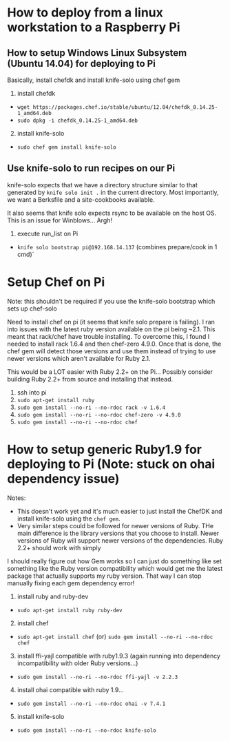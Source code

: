 # How to deploy from a linux workstation to a Raspberry Pi

## How to setup Windows Linux Subsystem (Ubuntu 14.04) for deploying to Pi

Basically, install chefdk and install knife-solo using chef gem

1. install chefdk
  * `wget https://packages.chef.io/stable/ubuntu/12.04/chefdk_0.14.25-1_amd64.deb`
  * `sudo dpkg -i chefdk_0.14.25-1_amd64.deb`
2. install knife-solo
  * `sudo chef gem install knife-solo`

## Use knife-solo to run recipes on our Pi

knife-solo expects that we have a directory structure similar to that generated by `knife solo init .` in the current directory. Most importantly, we want a Berksfile and a site-cookbooks available.

It also seems that knife solo expects rsync to be available on the host OS. This is an issue for Winblows... Argh!

1. execute run_list on Pi
  * `knife solo bootstrap pi@192.168.14.137` (combines prepare/cook in 1 cmd)`

# Setup Chef on Pi

Note: this shouldn't be required if you use the knife-solo bootstrap which sets up chef-solo

Need to install chef on pi (it seems that knife solo prepare is failing). I ran into issues with the latest ruby version available on the pi being ~2.1. This meant that rack/chef have trouble installing. To overcome this, I found I needed to install rack 1.6.4 and then chef-zero 4.9.0. Once that is done, the chef gem will detect those versions and use them instead of trying to use newer versions which aren't available for Ruby 2.1.

This would be a LOT easier with Ruby 2.2+ on the Pi... Possibly consider building Ruby 2.2+ from source and installing that instead.

  1. ssh into pi
  2. `sudo apt-get install ruby`
  3. `sudo gem install --no-ri --no-rdoc rack -v 1.6.4`
  4. `sudo gem install --no-ri --no-rdoc chef-zero -v 4.9.0`
  4. `sudo gem install --no-ri --no-rdoc chef`

# How to setup generic Ruby1.9 for deploying to Pi (Note: stuck on ohai dependency issue)

Notes:
* This doesn't work yet and it's much easier to just install the ChefDK and install knife-solo using the `chef gem`.
* Very similar steps could be followed for newer versions of Ruby. THe main difference is the library versions that you choose to install. Newer versions of Ruby will support newer versions of the dependencies. Ruby 2.2+ should work with simply

I should really figure out how Gem works so I can just do something like set something like the Ruby version compatibility which would get me the latest package that actually supports my ruby version. That way I can stop manually fixing each gem dependency error!

1. install ruby and ruby-dev
  * `sudo apt-get install ruby ruby-dev`
2. install chef
  * `sudo apt-get install chef` (or) `sudo gem install --no-ri --no-rdoc chef`
3. install ffi-yajl compatible with ruby1.9.3 (again running into dependency incompatibility with older Ruby versions...)
  * `sudo gem install --no-ri --no-rdoc ffi-yajl -v 2.2.3`
4. install ohai compatible with ruby 1.9...
  * `sudo gem install --no-ri --no-rdoc ohai -v 7.4.1`
5. install knife-solo
  * `sudo gem install --no-ri --no-rdoc knife-solo`
